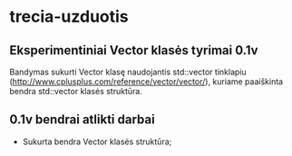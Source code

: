 # trecia-uzduotis

## Eksperimentiniai Vector klasės tyrimai 0.1v
Bandymas sukurti Vector klasę naudojantis std::vector tinklapiu (http://www.cplusplus.com/reference/vector/vector/), kuriame paaiškinta bendra std::vector klasės struktūra.

## 0.1v bendrai atlikti darbai
- Sukurta bendra Vector klasės struktūra;
